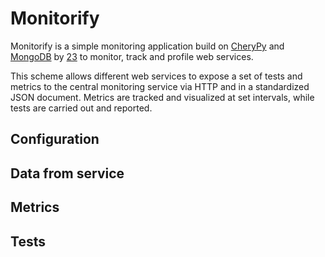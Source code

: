 # Monitorify

Monitorify is a simple monitoring application build on [CheryPy](http://www.cherrypy.org/) and [MongoDB](http://www.mongodb.org/) by [23](http://www.23company.com) to monitor, track and profile web services.

This scheme allows different web services to expose a set of tests and metrics to the central monitoring service via HTTP and in a standardized JSON document. Metrics are tracked and visualized at set intervals, while tests are carried out and reported. 

## Configuration

## Data from service

## Metrics

## Tests